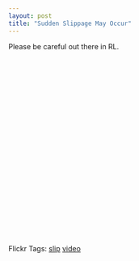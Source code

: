 ```yaml
---
layout: post
title: "Sudden Slippage May Occur"
---
```


<p>Please be careful out there in RL.</p>
  
<object width="425" height="355">
<param name="movie" value="http://www.youtube.com/v/sgbd-QFIjC4&amp;rel=1" />
<param name="wmode" value="transparent" />
<embed src="http://www.youtube.com/v/sgbd-QFIjC4&amp;rel=1" type="application/x-shockwave-flash" wmode="transparent" width="425" height="355"></embed></object>  
<p> </p>
  
<div class="tags" id="scid:0767317B-992E-4b12-91E0-4F059A8CECA8:cbe0efe8-5444-4b43-8d45-de3283d2f850">Flickr Tags: <a href="http://flickr.com/photos/tags/slip" rel="tag" target="_blank">slip</a> <a href="http://flickr.com/photos/tags/video" rel="tag" target="_blank">video</a></div> 
